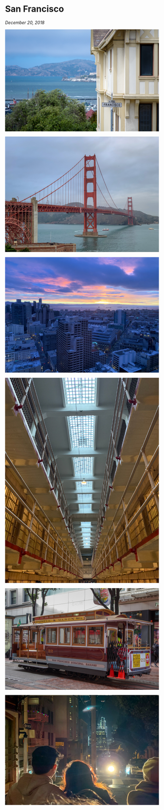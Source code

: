 # San Francisco

_December 20, 2018_

![](../../../static/images/swan/1812SanFrancisco/20180726_IMGP0677.jpg)

![](../../../static/images/swan/1812SanFrancisco/20181215_IMG_0958.jpg)

![](../../../static/images/swan/1812SanFrancisco/20181216_IMG_0969.jpg)

![](../../../static/images/swan/1812SanFrancisco/20181216_IMG_1005.jpg)

![](../../../static/images/swan/1812SanFrancisco/20181217_IMGP0829.jpg)

![](../../../static/images/swan/1812SanFrancisco/20181217_IMG_1086.jpg)

